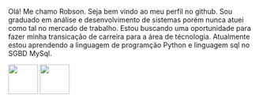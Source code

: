Olá! Me chamo Robson.
Seja bem vindo ao meu perfil no github.
Sou graduado em análise e desenvolvimento de sistemas porém nunca atuei como tal no mercado de trabalho.
Estou buscando uma oportunidade para fazer minha transicação de carreira para a área de técnologia.
Atualmente estou aprendendo a linguagem de programção Python e linguagem sql no SGBD MySql.

<img src="https://cdn.jsdelivr.net/gh/devicons/devicon/icons/python/python-original-wordmark.svg" width="60" height="60" /> <img src="https://cdn.jsdelivr.net/gh/devicons/devicon/icons/mysql/mysql-plain.svg" width="60" height="60" />

